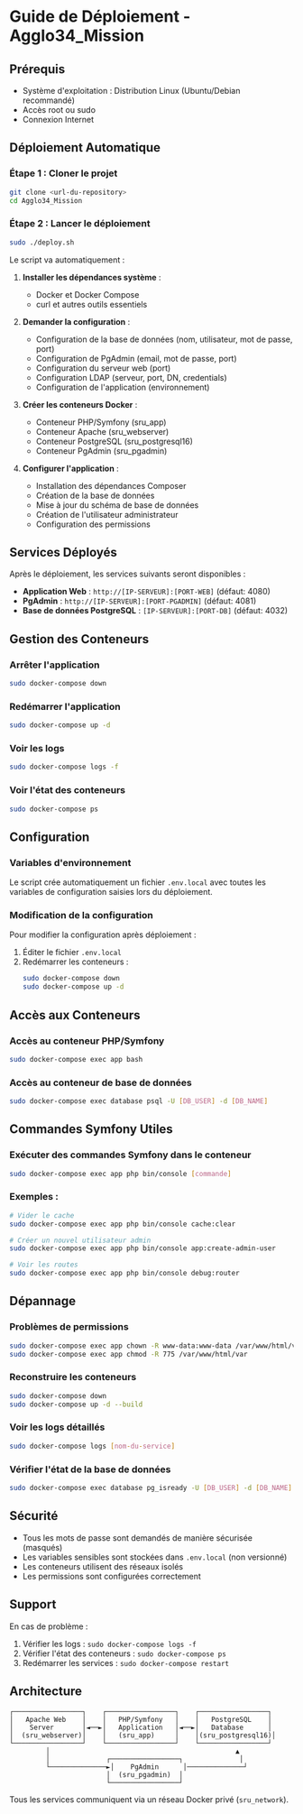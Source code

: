 # Guide de Déploiement - Agglo34_Mission

## Prérequis

- Système d'exploitation : Distribution Linux (Ubuntu/Debian recommandé)
- Accès root ou sudo
- Connexion Internet

## Déploiement Automatique

### Étape 1 : Cloner le projet

```bash
git clone <url-du-repository>
cd Agglo34_Mission
```

### Étape 2 : Lancer le déploiement

```bash
sudo ./deploy.sh
```

Le script va automatiquement :

1. **Installer les dépendances système** :
   - Docker et Docker Compose
   - curl et autres outils essentiels

2. **Demander la configuration** :
   - Configuration de la base de données (nom, utilisateur, mot de passe, port)
   - Configuration de PgAdmin (email, mot de passe, port)
   - Configuration du serveur web (port)
   - Configuration LDAP (serveur, port, DN, credentials)
   - Configuration de l'application (environnement)

3. **Créer les conteneurs Docker** :
   - Conteneur PHP/Symfony (sru_app)
   - Conteneur Apache (sru_webserver)
   - Conteneur PostgreSQL (sru_postgresql16)
   - Conteneur PgAdmin (sru_pgadmin)

4. **Configurer l'application** :
   - Installation des dépendances Composer
   - Création de la base de données
   - Mise à jour du schéma de base de données
   - Création de l'utilisateur administrateur
   - Configuration des permissions

## Services Déployés

Après le déploiement, les services suivants seront disponibles :

- **Application Web** : `http://[IP-SERVEUR]:[PORT-WEB]` (défaut: 4080)
- **PgAdmin** : `http://[IP-SERVEUR]:[PORT-PGADMIN]` (défaut: 4081)
- **Base de données PostgreSQL** : `[IP-SERVEUR]:[PORT-DB]` (défaut: 4032)

## Gestion des Conteneurs

### Arrêter l'application
```bash
sudo docker-compose down
```

### Redémarrer l'application
```bash
sudo docker-compose up -d
```

### Voir les logs
```bash
sudo docker-compose logs -f
```

### Voir l'état des conteneurs
```bash
sudo docker-compose ps
```

## Configuration

### Variables d'environnement

Le script crée automatiquement un fichier `.env.local` avec toutes les variables de configuration saisies lors du déploiement.

### Modification de la configuration

Pour modifier la configuration après déploiement :

1. Éditer le fichier `.env.local`
2. Redémarrer les conteneurs :
   ```bash
   sudo docker-compose down
   sudo docker-compose up -d
   ```

## Accès aux Conteneurs

### Accès au conteneur PHP/Symfony
```bash
sudo docker-compose exec app bash
```

### Accès au conteneur de base de données
```bash
sudo docker-compose exec database psql -U [DB_USER] -d [DB_NAME]
```

## Commandes Symfony Utiles

### Exécuter des commandes Symfony dans le conteneur
```bash
sudo docker-compose exec app php bin/console [commande]
```

### Exemples :
```bash
# Vider le cache
sudo docker-compose exec app php bin/console cache:clear

# Créer un nouvel utilisateur admin
sudo docker-compose exec app php bin/console app:create-admin-user

# Voir les routes
sudo docker-compose exec app php bin/console debug:router
```

## Dépannage

### Problèmes de permissions
```bash
sudo docker-compose exec app chown -R www-data:www-data /var/www/html/var
sudo docker-compose exec app chmod -R 775 /var/www/html/var
```

### Reconstruire les conteneurs
```bash
sudo docker-compose down
sudo docker-compose up -d --build
```

### Voir les logs détaillés
```bash
sudo docker-compose logs [nom-du-service]
```

### Vérifier l'état de la base de données
```bash
sudo docker-compose exec database pg_isready -U [DB_USER] -d [DB_NAME]
```

## Sécurité

- Tous les mots de passe sont demandés de manière sécurisée (masqués)
- Les variables sensibles sont stockées dans `.env.local` (non versionné)
- Les conteneurs utilisent des réseaux isolés
- Les permissions sont configurées correctement

## Support

En cas de problème :

1. Vérifier les logs : `sudo docker-compose logs -f`
2. Vérifier l'état des conteneurs : `sudo docker-compose ps`
3. Redémarrer les services : `sudo docker-compose restart`

## Architecture

```
┌─────────────────┐    ┌─────────────────┐    ┌─────────────────┐
│   Apache Web    │    │   PHP/Symfony   │    │   PostgreSQL    │
│    Server       │◄──►│   Application   │◄──►│   Database      │
│  (sru_webserver)│    │   (sru_app)     │    │(sru_postgresql16)│
└─────────────────┘    └─────────────────┘    └─────────────────┘
         │                                              ▲
         │              ┌─────────────────┐              │
         └──────────────►│    PgAdmin      │──────────────┘
                        │  (sru_pgadmin)  │
                        └─────────────────┘
```

Tous les services communiquent via un réseau Docker privé (`sru_network`).